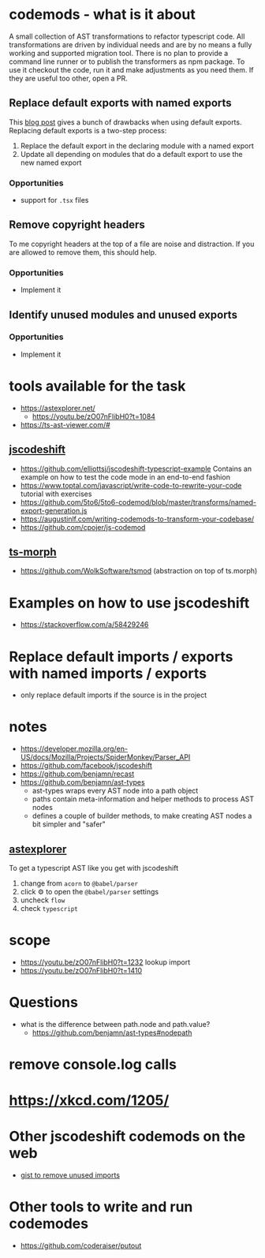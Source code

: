 # codemods - what is it about

A small collection of AST transformations to refactor typescript code.
All transformations are driven by individual needs and are by no means a fully working and supported migration tool.
There is no plan to provide a command line runner or to publish the transformers as npm package.
To use it checkout the code, run it and make adjustments as you need them.
If they are useful too other, open a PR.

## Replace default exports with named exports

This [blog post](https://humanwhocodes.com/blog/2019/01/stop-using-default-exports-javascript-module/) gives a bunch of drawbacks when using default exports.
Replacing default exports is a two-step process:

1. Replace the default export in the declaring module with a named export
1. Update all depending on modules that do a default export to use the new named export

### Opportunities

- support for `.tsx` files

## Remove copyright headers

To me copyright headers at the top of a file are noise and distraction.
If you are allowed to remove them, this should help.

### Opportunities

- Implement it

## Identify unused modules and unused exports

### Opportunities

- Implement it

# tools available for the task

- https://astexplorer.net/
  - https://youtu.be/zO07nFlibH0?t=1084
- https://ts-ast-viewer.com/#

## [jscodeshift](https://github.com/facebook/jscodeshift)

- https://github.com/elliottsj/jscodeshift-typescript-example
  Contains an example on how to test the code mode in an end-to-end fashion
- https://www.toptal.com/javascript/write-code-to-rewrite-your-code
  tutorial with exercises
- https://github.com/5to6/5to6-codemod/blob/master/transforms/named-export-generation.js
- https://augustinlf.com/writing-codemods-to-transform-your-codebase/
- https://github.com/cpojer/js-codemod

## [ts-morph](https://ts-morph.com/)

- https://github.com/WolkSoftware/tsmod (abstraction on top of ts.morph)

# Examples on how to use jscodeshift

- https://stackoverflow.com/a/58429246

# Replace default imports / exports with named imports / exports

- only replace default imports if the source is in the project

# notes

- https://developer.mozilla.org/en-US/docs/Mozilla/Projects/SpiderMonkey/Parser_API
- https://github.com/facebook/jscodeshift
- https://github.com/benjamn/recast
- https://github.com/benjamn/ast-types
  - ast-types wraps every AST node into a path object
  - paths contain meta-information and helper methods to process AST nodes
  - defines a couple of builder methods, to make creating AST nodes a bit simpler and "safer"

## [astexplorer](https://astexplorer.net/)

To get a typescript AST like you get with jscodeshift

1. change from `acorn` to `@babel/parser`
1. click ⚙️ to open the `@babel/parser` settings
1. uncheck `flow`
1. check `typescript`

# scope

- https://youtu.be/zO07nFlibH0?t=1232 lookup import
- https://youtu.be/zO07nFlibH0?t=1410

# Questions

- what is the difference between path.node and path.value?
  - https://github.com/benjamn/ast-types#nodepath

# remove console.log calls

# https://xkcd.com/1205/

# Other jscodeshift codemods on the web

- [gist to remove unused imports](https://gist.github.com/nemtsov/8f5a6a78268839abaca78ad1fbe8368c)

# Other tools to write and run codemodes

- https://github.com/coderaiser/putout
